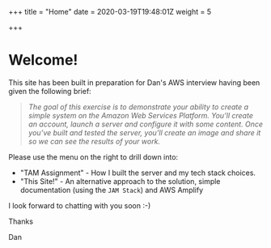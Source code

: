+++
title = "Home"
date = 2020-03-19T19:48:01Z
weight = 5

+++

# Welcome!

This site has been built in preparation for Dan's AWS interview having been given the following brief:

> 
>
> *The goal of this exercise is to demonstrate your ability to create a simple system on the Amazon Web Services Platform. You’ll create an account, launch a server and configure it with some content. Once you’ve built and tested the server, you’ll create an image and share it so we can see the results of your work.* 



Please use the menu on the right to drill down into:

- "TAM Assignment" - How I built the server and my tech stack choices.
- "This Site!" - An alternative approach to the solution, simple documentation (using the `JAM Stack`) and AWS Amplify



I look forward to chatting with you soon :-)

Thanks

Dan